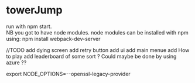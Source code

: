 # towerJump

run with npm start.  
NB you got to have node modules.
node modules can be installed with npm using:
npm install webpack-dev-server

//TODO 
add dying screen
add retry button 
add ui 
add main menue 
add How to play 
add leaderboard of some sort ? Could maybe be done by using azure ??

export NODE_OPTIONS=--openssl-legacy-provider
